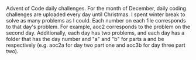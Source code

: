 Advent of Code daily challenges. For the month of December, daily coding
challenges are uploaded every day until Christmas.
I spent winter break to solve as many problems as I could.
Each number on each file corresponds to that day's problem. For example, aoc2
corresponds to the problem on the second day. Additionally, each day has two
problems, and each day has a folder that has the day number and "a" and "b" for
parts a and be respectively (e.g. aoc2a for day two part one and aoc3b for day
three part two).